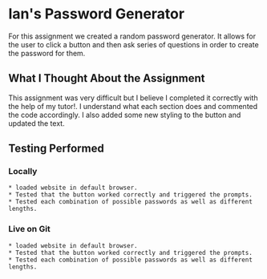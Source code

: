 # Ian's Password Generator

For this assignment we created a random password generator. It allows for the user to click a button and then ask series of questions in order to create the password for them. 

## What I Thought About the Assignment

This assignment was very difficult but I believe I completed it correctly with the help of my tutor!. I understand what each section does and commented the code accordingly. I also added some new styling to the button and updated the text.

## Testing Performed

### Locally
    * loaded website in default browser.
    * Tested that the button worked correctly and triggered the prompts.
    * Tested each combination of possible passwords as well as different lengths. 

### Live on Git
    * loaded website in default browser.
    * Tested that the button worked correctly and triggered the prompts.
    * Tested each combination of possible passwords as well as different lengths. 